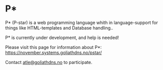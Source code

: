 P*
==

P* (P-star) is a web programming language whith in language-support for things like HTML-templates and Database handling..

P* is currently under development, and help is needed!

Please visit this page for information about P*: 
  https://november.systems.goliathdns.no/pstar/

Contact atle@goliathdns.no to participate.
